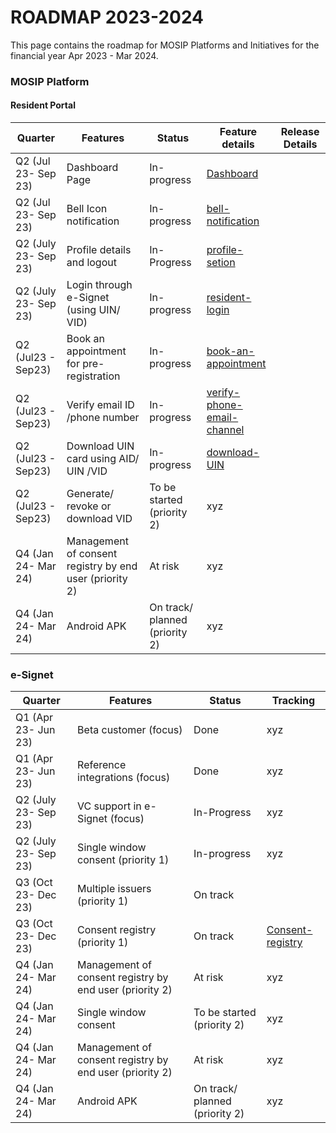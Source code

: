 # ROADMAP 2023-2024

This page contains the roadmap for MOSIP Platforms and Initiatives for the financial year Apr 2023 - Mar 2024.

### MOSIP Platform

#### Resident Portal

|     Quarter      |   Features    |   Status       | Feature details   | Release Details |
|------------------|---------------|----------------|---------------|---------------------|
|Q2 (Jul 23- Sep 23)|Dashboard Page | In-progress | [Dashboard](https://mosip.atlassian.net/issues/?jql=cf%5B10043%5D%20%3D%20%22Dashboard%22) ||
|Q2 (Jul 23- Sep 23)|Bell Icon notification | In-progress  | [bell-notification](https://mosip.atlassian.net/issues/?jql=cf%5B10043%5D%20%3D%20%22bell-notification%22) ||
|Q2 (July 23- Sep 23)|Profile details and logout | In-Progress | [profile-setion](https://mosip.atlassian.net/issues/?jql=cf%5B10043%5D%20%3D%20%22profile-section%22)||
|Q2 (July 23- Sep 23)|Login through e-Signet (using UIN/ VID)| In-progress | [resident-login](https://mosip.atlassian.net/issues/?jql=cf%5B10043%5D%20%3D%20%22resident-login%22)||
|Q2 (Jul23 - Sep23)|Book an appointment for pre-registration | In-progress | [book-an-appointment](https://mosip.atlassian.net/issues/?jql=cf%5B10043%5D%20%3D%20%22book-an-appointment%22)||
|Q2 (Jul23 - Sep23)|Verify email ID /phone number | In-progress| [verify-phone-email-channel](https://mosip.atlassian.net/issues/?jql=cf%5B10043%5D%20%3D%20%22verify-phone-email-channel%22)||
|Q2 (Jul23 - Sep23)|Download UIN card using AID/ UIN /VID | In-progress | [download-UIN](https://mosip.atlassian.net/issues/?jql=cf%5B10043%5D%20%3D%20%22download-UIN%22)||
|Q2 (Jul23 - Sep23)|Generate/ revoke or download VID | To be started (priority 2)| xyz|
|Q4 (Jan 24- Mar 24)|Management of consent registry by end user (priority 2)| At risk | xyz|
|Q4 (Jan 24- Mar 24) |Android APK| On track/ planned (priority 2)| xyz |



### e-Signet

|     Quarter      |   Features    |   Status       | Tracking      |
|------------------|--------------|----------------|---------------|
|Q1 (Apr 23- Jun 23)|Beta customer (focus)| Done | xyz|
|Q1 (Apr 23- Jun 23)|Reference integrations (focus)| Done | xyz|
|Q2 (July 23- Sep 23)|VC support in e-Signet (focus) | In-Progress | xyz|
|Q2 (July 23- Sep 23)|Single window consent (priority 1)| In-progress | xyz|
|Q3 (Oct 23- Dec 23)|Multiple issuers (priority 1)| On track | |
|Q3 (Oct 23- Dec 23)|Consent registry (priority 1)| On track| [Consent-registry](https://mosip.atlassian.net/issues/?jql=project+%3D+10136+AND+cf%5B10043%5D+%3D+consent-registry)|
|Q4 (Jan 24- Mar 24)|Management of consent registry by end user (priority 2)| At risk | xyz|
|Q4 (Jan 24- Mar 24)|Single window consent| To be started (priority 2)| xyz|
|Q4 (Jan 24- Mar 24)|Management of consent registry by end user (priority 2)| At risk | xyz|
|Q4 (Jan 24- Mar 24) |Android APK| On track/ planned (priority 2)| xyz |

